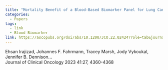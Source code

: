 ```yaml
---
title: "Mortality Benefit of a Blood-Based Biomarker Panel for Lung Cancer on the Basis of the Prostate, Lung, Colorectal, and Ovarian Cohort"
categories:
  - Papers
tags:
  - link
  - Blood Biomarker
link: https://ascopubs.org/doi/abs/10.1200/JCO.22.02424?role=tab&journalCode=jco
---
```


Ehsan Irajizad, Johannes F. Fahrmann, Tracey Marsh, Jody Vykoukal, Jennifer B. Dennison...<br/>Journal of Clinical Oncology 2023 41:27, 4360-4368